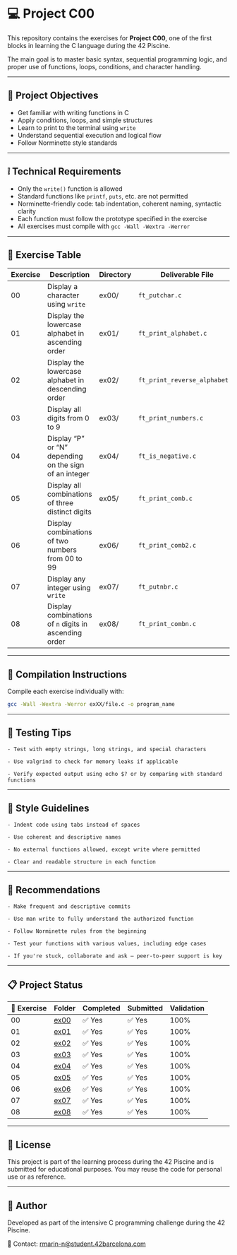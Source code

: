 # 💻 Project C00

This repository contains the exercises for **Project C00**, one of the first blocks in learning the C language during the 42 Piscine. 

The main goal is to master basic syntax, sequential programming logic, and proper use of functions, loops, conditions, and character handling.

---

## 🎯 Project Objectives

- Get familiar with writing functions in C  
- Apply conditions, loops, and simple structures  
- Learn to print to the terminal using `write`  
- Understand sequential execution and logical flow  
- Follow Norminette style standards

---

## ❕ Technical Requirements

- Only the `write()` function is allowed  
- Standard functions like `printf`, `puts`, etc. are not permitted  
- Norminette-friendly code: tab indentation, coherent naming, syntactic clarity  
- Each function must follow the prototype specified in the exercise  
- All exercises must compile with `gcc -Wall -Wextra -Werror`

---

## 📁 Exercise Table

| Exercise | Description                                                   | Directory | Deliverable File             |
|----------|---------------------------------------------------------------|-----------|-------------------------------|
| 00       | Display a character using `write`                             | ex00/     | `ft_putchar.c`                |
| 01       | Display the lowercase alphabet in ascending order             | ex01/     | `ft_print_alphabet.c`         |
| 02       | Display the lowercase alphabet in descending order            | ex02/     | `ft_print_reverse_alphabet.c` |
| 03       | Display all digits from 0 to 9                                | ex03/     | `ft_print_numbers.c`          |
| 04       | Display “P” or “N” depending on the sign of an integer        | ex04/     | `ft_is_negative.c`            |
| 05       | Display all combinations of three distinct digits             | ex05/     | `ft_print_comb.c`             |
| 06       | Display combinations of two numbers from 00 to 99             | ex06/     | `ft_print_comb2.c`            |
| 07       | Display any integer using `write`                             | ex07/     | `ft_putnbr.c`                 |
| 08       | Display combinations of `n` digits in ascending order         | ex08/     | `ft_print_combn.c`            |

---

## 🔧 Compilation Instructions

Compile each exercise individually with:

```bash
gcc -Wall -Wextra -Werror exXX/file.c -o program_name
```

---

## 🧪 Testing Tips
    - Test with empty strings, long strings, and special characters

    - Use valgrind to check for memory leaks if applicable

    - Verify expected output using echo $? or by comparing with standard functions


---

## 📐 Style Guidelines
    - Indent code using tabs instead of spaces

    - Use coherent and descriptive names

    - No external functions allowed, except write where permitted

    - Clear and readable structure in each function

---

## 📌 Recommendations
    - Make frequent and descriptive commits

    - Use man write to fully understand the authorized function

    - Follow Norminette rules from the beginning

    - Test your functions with various values, including edge cases

    - If you're stuck, collaborate and ask — peer-to-peer support is key

---

## 📋 Project Status

| 🧩 Exercise | Folder       | Completed | Submitted | Validation |
|-------------|--------------|-----------|-----------|------------|
| 00          | [ex00](./ex00) | ✅ Yes  | ✅ Yes  | 100%       |
| 01          | [ex01](./ex01) | ✅ Yes  | ✅ Yes  | 100%       |
| 02          | [ex02](./ex02) | ✅ Yes  | ✅ Yes  | 100%       |
| 03          | [ex03](./ex03) | ✅ Yes  | ✅ Yes  | 100%       |
| 04          | [ex04](./ex04) | ✅ Yes  | ✅ Yes  | 100%       |
| 05          | [ex05](./ex05) | ✅ Yes  | ✅ Yes  | 100%       |
| 06          | [ex06](./ex06) | ✅ Yes  | ✅ Yes  | 100%       |
| 07          | [ex07](./ex07) | ✅ Yes  | ✅ Yes  | 100%       |
| 08          | [ex08](./ex08) | ✅ Yes  | ✅ Yes  | 100%       |

---

## 📜 License
This project is part of the learning process during the 42 Piscine and is submitted for educational purposes. You may reuse the code for personal use or as reference.

---

## 🙋 Author
Developed as part of the intensive C programming challenge during the 42 Piscine.

📧 Contact: rmarin-n@student.42barcelona.com
